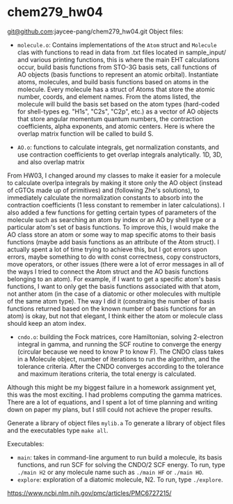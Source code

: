 # chem279_hw04
git@github.com:jaycee-pang/chem279_hw04.git
Object files: 
- `molecule.o`: Contains implementations of the `Atom` struct and `Molecule` clas with functions to read in data from .txt files located in sample_input/ and various printing functions, this is where the main EHT calculations occur, build basis functions from STO-3G basis sets, call functions of AO objects (basis functions to represent an atomic orbital). Instantiate atoms, molecules, and build basis functions based on atoms in the molecule. Every molecule has a struct of Atoms that store the atomic number, coords, and element names. From the atoms listed, the molecule will build the basis set based on the atom types (hard-coded for shell-types eg. "H1s", "C2s", "C2p", etc.) as a vector of AO objects that store angular momentum quantum numbers, the contraction coefficients, alpha exponents, and atomic centers. Here is where the overlap matrix function will be called to build S. 

- `AO.o`: functions to calculate integrals, get normalization constants, and use contraction coefficients to get overlap integrals analytically. 1D, 3D, and also overlap matrix

From HW03, I changed around my classes to make it easier for a molecule to calculate overlpa integrals by making it store only the AO object (instead of cGTOs made up of primitives) and (following Zhe's solutions), to immediately calculate the normalization constants to absorb into the contraction coefficients (1 less constant to remember in later calculations). I also added a few functions for getting certain types of parameters of the molecule such as searching an atom by index or an AO by shell type or a particular atom's set of basis functions. To improve this, I would make the AO class store an atom or some way to map specific atoms to their basis functions (maybe add basis functions as an attribute of the Atom struct). I actually spent a lot of time trying to achieve this, but I got errors upon errors, maybe something to do with const correctness, copy constructors, move operators, or other issues (there were a lot of error messages in all of the ways I tried to connect the Atom struct and the AO basis functions belonging to an atom). For example, if I want to get a specific atom's basis functions, I want to only get the basis functions associated with that atom, not anther atom (in the case of a diatomic or other molecules with multiple of the same atom type). The way I did it (constraing the number of basis functions returned based on the known number of basis functions for an atom) is okay, but not that elegant, I think either the atom or molecule class should keep an atom index. 


- `cndo.o`: building the Fock matrices, core Hamiltonian, solving 2-electron integral in gamma, and running the SCF routine to converge the energy (circular because we need to know P to know F). The CNDO class takes in a Molecule object, number of iterations to run the algorithm, and the tolerance criteria. After the CNDO converges according to the tolerance and maximum iterations criteria, the total energy is calculated.

Although this might be my biggest failure in a homework assignment yet, this was the most exciting. I had problems computing the gamma matrices. There are a lot of equations, and I spent a lot of time planning and writing down on paper my plans, but I still could not achieve the proper results. 

Generate a library of object files `mylib.a`
To generate a library of object files and the executables type `make all`. 

Executables: 
- `main`: takes in command-line argument to run build a molecule, its basis functions, and run SCF for solving the CNDO/2 SCF energy. To run, type `./main H2` or any molecule name such as `./main HF` or `./main HO`. 
- `explore`: exploration of a diatomic molecule, N2. To run, type `./explore`. 




https://www.ncbi.nlm.nih.gov/pmc/articles/PMC6727215/ 